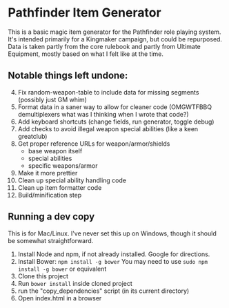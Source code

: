 # Pathfinder Item Generator

This is a basic magic item generator for the Pathfinder role playing system. It's intended primarily for a Kingmaker campaign, but could be repurposed. Data is taken partly from the core rulebook and partly from Ultimate Equipment, mostly based on what I felt like at the time. 

## Notable things left undone:

4. Fix random-weapon-table to include data for missing segments (possibly just GM whim)
5. Format data in a saner way to allow for cleaner code (OMGWTFBBQ demultiplexers what was I thinking when I wrote that code?)
6. Add keyboard shortcuts (change fields, run generator, toggle debug)
7. Add checks to avoid illegal weapon special abilities (like a keen greatclub)
8. Get proper reference URLs for weapon/armor/shields
    * base weapon itself
    * special abilities
    * specific weapons/armor
9. Make it more prettier 
10. Clean up special ability handling code 
11. Clean up item formatter code
12. Build/minification step

## Running a dev copy
This is for Mac/Linux. I've never set this up on Windows, though it should be somewhat straightforward. 

1. Install Node and npm, if not already installed. Google for directions.
2. Install Bower: `npm install -g bower` You may need to use `sudo npm install -g bower` or equivalent
3. Clone this project
4. Run `bower install` inside cloned project
5. run the "copy_dependencies" script (in its current directory)
6. Open index.html in a browser




